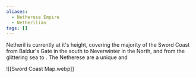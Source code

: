 ```yaml
---
aliases:
  - Netherese Empire
  - Netherilian
tags: []
---
```

Netheril is currently at it's height, covering the majority of the Sword Coast from Baldur's Gate in the south to Neverwinter in the North, and from the glittering sea to . The Netherese are a unique and 

![[Sword Coast Map.webp]]
